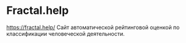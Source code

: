# Fractal.help
https://fractal.help/ Сайт  автоматической рейтинговой оценкой по классификации человеческой деятельности.
